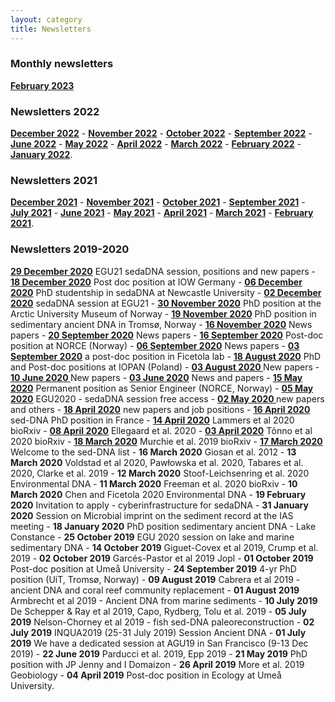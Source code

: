 ```yaml
---
layout: category
title: Newsletters
---
```


<div class="section">
<h3 class="section-title underline">Monthly newsletters</h3>
</div>
<div class="intro">
<p>
<a href="https://sedadna.github.io/category/news/23-02.html" target="_blank"><b>February 2023</b></a>
<p>
<div class="section">
<h3 class="section-title underline">Newsletters 2022</h3>
</div>
<div class="intro">
<p>
<a href="https://sedadna.github.io/category/news/22-12.html" target="_blank"><b>December 2022</b></a> - <a href="https://sedadna.github.io/category/news/22-11.html" target="_blank"><b>November 2022</b></a> - <a href="https://sedadna.github.io/category/news/22-10.html" target="_blank"><b>October 2022</b></a> - <a href="https://sedadna.github.io/category/news/22-09.html" target="_blank"><b>September 2022</b></a> - <a href="https://sedadna.github.io/category/news/22-06.html" target="_blank"><b>June 2022</b></a> - <a href="https://sedadna.github.io/category/news/22-05.html" target="_blank"><b>May 2022</b></a> - <a href="https://sedadna.github.io/category/news/22-04.html" target="_blank"><b>April 2022</b></a> - <a href="https://sedadna.github.io/category/news/22-03.html" target="_blank"><b>March 2022</b></a> - <a href="https://sedadna.github.io/category/news/22-02.html" target="_blank"><b>February 2022</b></a> - <a href="https://sedadna.github.io/category/news/22-01.html" target="_blank"><b>January 2022</b></a>.</p> 

<div class="section">
<h3 class="section-title underline">Newsletters 2021</h3>
</div>

<div class="intro">
<a href="https://sedadna.github.io/category/news/21-12.html" target="_blank"><b>December 2021</b></a> - <a href="https://mailchi.mp/c531d37d6993/sedadna-society-november-2021-newsletter" target="_blank"><b>November 2021</b></a> - <a href="https://mailchi.mp/7fdaf9114c3a/sedadna-society-october-2021-newsletter" target="_blank"><b>October 2021</b></a> - <a href="https://mailchi.mp/1ac834a88670/sedadna-society-september-2021-newsletter" target="_blank"><b>September 2021</b></a> - <a href="https://mailchi.mp/b17fd202cdce/sedadna-society-july-2021-newsletter" target="_blank"><b>July 2021</b></a> - <a href="https://mailchi.mp/2eb31c40a2fc/sedadna-society-june-2021-newsletter" target="_blank"><b>June 2021</b></a> - <a href="https://mailchi.mp/0f04ef9f22a8/sedadna-society-may-seminar" target="_blank"><b>May 2021</b></a> - <a href="https://mailchi.mp/845fac603b38/sedadna-society-april-2021-newsletter" target="_blank"><b>April 2021</b></a> - <a href="https://mailchi.mp/0f3827b0858e/sedadna-society-march-2021-newsletter" target="_blank"><b>March 2021</b></a> - <a href="https://mailchi.mp/4add8545938a/sedadna-society-february-2021-newsletter" target="_blank"><b>February 2021</b></a>.
</div>

<div class="section">
<h3 class="section-title underline">Newsletters 2019-2020</h3>
</div>

<div class="intro">
<p><a href="https://mailchi.mp/2a846749caf8/sedimentary-dna-egu21-sedadna-session-positions-and-new-papers" target="_blank"><b>29 December 2020</b></a> EGU21 sedaDNA session, positions and new papers - <a href="https://mailchi.mp/2ee1ee69dd1b/sedimentary-dna-post-doc-position-at-iow-germany" target="_blank"><b>18 December 2020</b></a> Post doc position at IOW Germany - <a href="https://mailchi.mp/a1c41dc7c0ca/sedimentary-dna-phd-studentship-in-sedadna-at-newcastle-university" target="_blank"><b> 06 December 2020</b></a> PhD studentship in sedaDNA at Newcastle University - <a href="https://mailchi.mp/e5060ecbf478/sedimentary-dna-submit-your-abstract-for-the-sedadna-session-at-egu21" target="_blank"><b>02 December 2020</b></a> sedaDNA session at EGU21 - <a href="https://mailchi.mp/1a5c124214c1/sedimentary-dna-phd-position-at-the-arctic-university-museum-of-norway" target="_blank"><b>30 November 2020</b></a> PhD position at the Arctic University Museum of Norway - <a href="https://mailchi.mp/d401f19b7bcd/sedimentary-dna-phd-position-in-sedimentary-ancient-dna-in-troms-norway" target="_blank"><b>19 November 2020</b></a> PhD position in sedimentary ancient DNA in Tromsø, Norway - <a href="https://mailchi.mp/8971bfabd236/sedimentary-dna-new-papers" target="_blank"><b>16 November 2020</b></a> News papers - <a href="https://mailchi.mp/19a8ac107ed7/sedimentary-dna-news-papers" target="_blank"><b>20 September 2020</b></a> News papers - <a href="https://mailchi.mp/ec3739b73ea6/sedimentary-dna-post-doc-position-at-norce-norway" target="_blank"><b>16 September 2020</b></a> Post-doc position at NORCE (Norway) - <a href="https://mailchi.mp/202c854d7d88/sedimentary-dna-news-papers-and-positions" target="_blank"><b>06 September 2020</b></a> News papers - <a href="https://mailchi.mp/33b4322011c3/sedimentary-dna-a-post-doc-position-in-ficetola-lab" target="_blank"><b>03 September 2020</b></a> a post-doc position in Ficetola lab - <a href="https://mailchi.mp/0fa5a4334220/sedimentary-dna-phd-and-post-doc-positions-at-iopan-poland" target="_blank"><b>18 August 2020</b></a> PhD and Post-doc positions at IOPAN (Poland) - <a href="https://mailchi.mp/5d87104f8a23/sedimentary-dna-new-papers-july-2020" target="_blank"><b>03 August 2020 </b></a>New papers - <a href="https://mailchi.mp/5496cd12bcb3/sedimentary-dna-new-papers" target="_blank"><b>10 June 2020 </b></a>New papers - <a href="https://mailchi.mp/da8c37be5c09/sedimentary-dna-news-and-papers" target="_blank"><b>03 June 2020</b></a> News and papers - <a href="https://mailchi.mp/528b5639787e/sedimentary-dna-permanent-position-as-senior-engineer-norce-norway" target="_blank"><b>15 May 2020</b></a> Permanent position as Senior Engineer (NORCE, Norway) - <a href="https://mailchi.mp/3f22cfc27262/sedimentary-dna-egu2020-sedadna-session-free-access" target="_blank"><b>05 May 2020</b></a> EGU2020 - sedaDNA session free access - <a href="https://mailchi.mp/f6ed01bc4794/sedimentary-dna-new-papers-and-others" target="_blank"><b>02 May 2020 </b></a> new papers and others - <a href="https://mailchi.mp/3cac0e9e79a2/sedimentary-dna-new-papers-and-job-positions" target="_blank"><b>18 April 2020</b></a> new papers and job positions - <a href="https://mailchi.mp/3a9f0f00dbf7/sedimentary-dna-sed-dna-phd-position-in-france" target="_blank"><b>16 April 2020</b></a> sed-DNA PhD position in France - <a href="https://mailchi.mp/307cbf1f5028/sedimentary-dna-lammers-et-al-2020-biorxiv" target="_blank"><b>14 April 2020</b></a> Lammers et al 2020 bioRxiv - <a href="https://mailchi.mp/22909946855c/sedimentary-dna-ellegaard-et-al-2020" target="_blank"><b>08 April 2020</b></a> Ellegaard et al. 2020 - <a href="https://mailchi.mp/a4c035e804c4/sedimentary-dna-tnno-et-al-2020-biorxiv" target="_blank"><b>03 April 2020</b></a> Tõnno et al 2020 bioRxiv - <a href="https://mailchi.mp/329b478e5cee/sedimentary-dna-murchie-et-al-2019-biorxiv" target="_blank"><b>18 March 2020</b></a> Murchie et al. 2019 bioRxiv - <a href="https://mailchi.mp/63cbd7fc0f2d/sedimentary-dna-welcome-to-the-sed-dna-newsletter"  target="_blank"><b>17 March 2020</b></a> Welcome to the sed-DNA list - <b>16 March 2020</b> Giosan et al. 2012 - <b>13 March 2020</b> Voldstad et al 2020, Pawłowska et al. 2020, Tabares et al. 2020, Clarke et al. 2019 - <b>12 March 2020</b> Stoof-Leichsenring et al. 2020 Environmental DNA - <b>11 March 2020</b> Freeman et al. 2020 bioRxiv - <b>10 March 2020</b> Chen and Ficetola 2020 Environmental DNA - <b>19 February 2020</b> Invitation to apply - cyberinfrastructure for sedaDNA - <b>31 January 2020</b> Session on Microbial imprint on the sediment record at the IAS meeting - <b>18 January 2020</b> PhD position sedimentary ancient DNA - Lake Constance - <b>25 October 2019</b> EGU 2020 session on lake and marine sedimentary DNA - <b>14 October 2019</b> Giguet-Covex et al 2019, Crump et al. 2019 - <b>02 October 2019</b> Garcés-Pastor et al 2019 Jopl - <b>01 October 2019</b> Post-doc position at Umeå University - <b>24 September 2019</b> 4-yr PhD position (UiT, Tromsø, Norway) - <b>09 August 2019</b> Cabrera et al 2019 - ancient DNA and coral reef community replacement - <b>01 August 2019</b> Armbrecht et al 2019 - Ancient DNA from marine sediments - <b>10 July 2019</b> De Schepper & Ray et al 2019, Capo, Rydberg, Tolu et al. 2019 - <b>05 July 2019</b> Nelson-Chorney et al 2019 - fish sed-DNA paleoreconstruction - <b>02 July 2019</b> INQUA2019 (25-31 July 2019) Session Ancient DNA - <b>01 July 2019</b> We have a dedicated session at AGU19 in San Francisco (9-13 Dec 2019) - <b>22 June 2019</b> Parducci et al. 2019, Epp 2019 - <b>21 May 2019</b> PhD position with JP Jenny and I Domaizon - <b>26 April 2019</b> More et al. 2019 Geobiology - <b>04 April 2019</b> Post-doc position in Ecology at Umeå University.</p>
</div>
